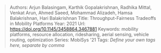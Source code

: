 > Authors: Arjun Balasingam, Karthik Gopalakrishnan, Radhika Mittal, Venkat Arun, Ahmed Saeed, Mohammad Alizadeh, Hamsa Balakrishnan, Hari Balakrishnan
> Title: Throughput-Fairness Tradeoffs in Mobility Platforms
> Year: 2021
> Url: https://doi.org/10.1145/3458864.3467881
> Keywords: mobility platforms, resource allocation, ridesharing, aerial sensing, vehicle routing, optimization
> Series: MobiSys '21
> Tags: *Define your own tags here, separate by comma*